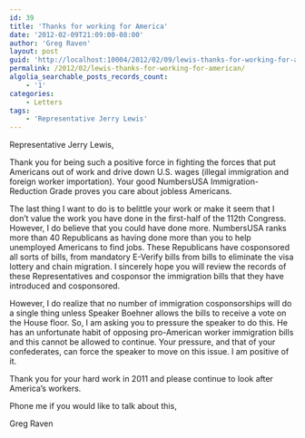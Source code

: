 ```yaml
---
id: 39
title: 'Thanks for working for America'
date: '2012-02-09T21:09:00-08:00'
author: 'Greg Raven'
layout: post
guid: 'http://localhost:10004/2012/02/09/lewis-thanks-for-working-for-american/'
permalink: /2012/02/lewis-thanks-for-working-for-american/
algolia_searchable_posts_records_count:
    - '1'
categories:
    - Letters
tags:
    - 'Representative Jerry Lewis'
---
```


Representative Jerry Lewis,

Thank you for being such a positive force in fighting the forces that put Americans out of work and drive down U.S. wages (illegal immigration and foreign worker importation). Your good NumbersUSA Immigration-Reduction Grade proves you care about jobless Americans.  
  
The last thing I want to do is to belittle your work or make it seem that I don’t value the work you have done in the first-half of the 112th Congress. However, I do believe that you could have done more. NumbersUSA ranks more than 40 Republicans as having done more than you to help unemployed Americans to find jobs. These Republicans have cosponsored all sorts of bills, from mandatory E-Verify bills from bills to eliminate the visa lottery and chain migration. I sincerely hope you will review the records of these Representatives and cosponsor the immigration bills that they have introduced and cosponsored.

However, I do realize that no number of immigration cosponsorships will do a single thing unless Speaker Boehner allows the bills to receive a vote on the House floor. So, I am asking you to pressure the speaker to do this. He has an unfortunate habit of opposing pro-American worker immigration bills and this cannot be allowed to continue. Your pressure, and that of your confederates, can force the speaker to move on this issue. I am positive of it.

Thank you for your hard work in 2011 and please continue to look after America’s workers.

Phone me if you would like to talk about this,

Greg Raven